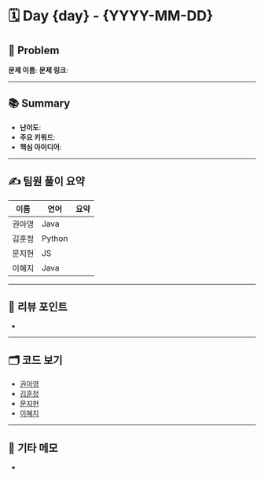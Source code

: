 # 🗓️ Day {day} - {YYYY-MM-DD}

## 🧩 Problem

**문제 이름**: 
**문제 링크**: 

---

## 📚 Summary

- **난이도**: 
- **주요 키워드**: 
- **핵심 아이디어**: 

---

## ✍️ 팀원 풀이 요약

| 이름 | 언어 | 요약 |
|------|------|----------------|
| 권아영 | Java |  |
| 김훈정 | Python |  |
| 문지현 | JS |  |
| 이혜지 | Java |  |

---

## 🧠 리뷰 포인트

- 

---

## 🗂️ 코드 보기

- [권아영](./)
- [김훈정](./)
- [문지현](./)
- [이혜지](./)

---

## 💬 기타 메모

- 
